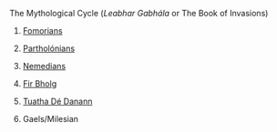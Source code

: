

The Mythological Cycle (*Leabhar Gabhála* or The Book of Invasions)

1. [Fomorians](fomorians.md)

2. [Partholónians](partholon.md)

3. [Nemedians](nemed.md)

4. [Fir Bholg](fir-bholg.md)

5. [Tuatha Dé Danann](tuatha-de-danann.md)

6. Gaels/Milesian
